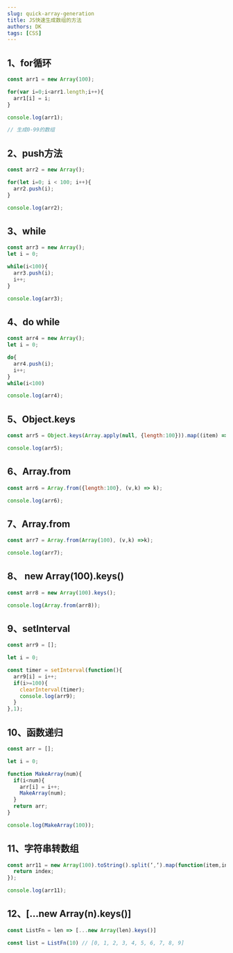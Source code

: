 ```yaml
---
slug: quick-array-generation
title: JS快速生成数组的方法
authors: DK
tags: [CSS]
---
```


## 1、for循环

```javascript
const arr1 = new Array(100);

for(var i=0;i<arr1.length;i++){
  arr1[i] = i;
}

console.log(arr1);

// 生成0-99的数组
```

## 2、push方法

```javascript
const arr2 = new Array();

for(let i=0; i < 100; i++){
  arr2.push(i);
}

console.log(arr2);
```

## 3、while

<!--truncate-->


```javascript
const arr3 = new Array();
let i = 0;

while(i<100){
  arr3.push(i);
  i++;
}

console.log(arr3);
```

## 4、do while

```javascript
const arr4 = new Array();
let i = 0;

do{
  arr4.push(i);
  i++;
}
while(i<100)

console.log(arr4);
```

## 5、Object.keys

```javascript
const arr5 = Object.keys(Array.apply(null, {length:100})).map((item) => +item);

console.log(arr5);
```

## 6、Array.from

```javascript
const arr6 = Array.from({length:100}, (v,k) => k);

console.log(arr6);
```

## 7、Array.from

```javascript
const arr7 = Array.from(Array(100), (v,k) =>k);

console.log(arr7);
```

## 8、 new Array(100).keys()

```javascript
const arr8 = new Array(100).keys();

console.log(Array.from(arr8));
```

## 9、setInterval

```javascript
const arr9 = [];

let i = 0;

const timer = setInterval(function(){
  arr9[i] = i++;
  if(i>=100){
    clearInterval(timer);
    console.log(arr9);
  }
},1);
```

## 10、函数递归

```javascript
const arr = [];

let i = 0;

function MakeArray(num){
  if(i<num){
    arr[i] = i++;
    MakeArray(num);
  }
  return arr;
}

console.log(MakeArray(100));
```

## 11、字符串转数组

```javascript
const arr11 = new Array(100).toString().split(‘,‘).map(function(item,index){
  return index;
});

console.log(arr11);
```

## 12、\[…new Array(n).keys()\]

```javascript
const ListFn = len => [...new Array(len).keys()]

const list = ListFn(10) // [0, 1, 2, 3, 4, 5, 6, 7, 8, 9]
```
